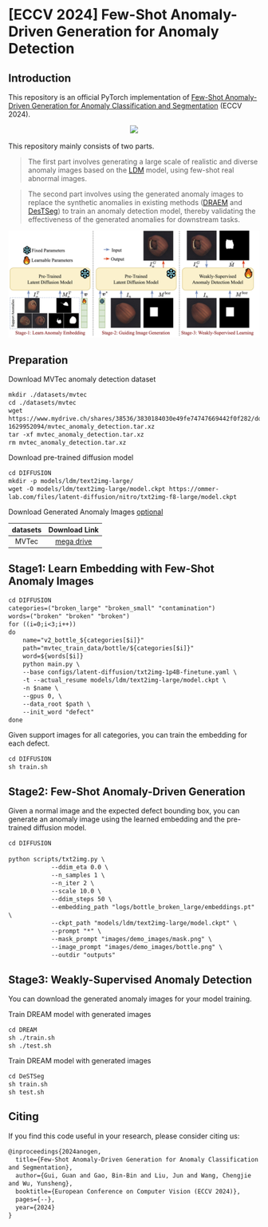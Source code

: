# [ECCV 2024] Few-Shot Anomaly-Driven Generation for Anomaly Detection


## Introduction

This repository is an official PyTorch implementation of [Few-Shot Anomaly-Driven Generation for Anomaly Classification and Segmentation](https://csgaobb.github.io/Pub_files/ECCV2024_AnoGen_CR_0730_Mobile.pdf) (ECCV 2024). 

<div align="center"><img src="./figures/ComparisonsAnomalies.jpg" width="800"></div>


This repository mainly consists of two parts. 
> The first part involves generating a large scale of realistic and diverse anomaly images based on the [LDM](https://github.com/CompVis/latent-diffusion) model, using few-shot real abnormal images. 

> The second part involves using the generated anomaly images to replace the synthetic anomalies in existing methods ([DRAEM](https://github.com/VitjanZ/DRAEM) and [DesTSeg](https://github.com/apple/ml-destseg)) to train an anomaly detection model, thereby validating the effectiveness of the generated anomalies for downstream tasks. 


<div align="center"><img src="./figures/AnoGen-Pipeline.jpg" width="800"></div>


## Preparation

Download MVTec anomaly detection dataset
```
mkdir ./datasets/mvtec
cd ./datasets/mvtec
wget https://www.mydrive.ch/shares/38536/3830184030e49fe74747669442f0f282/download/420938113-1629952094/mvtec_anomaly_detection.tar.xz
tar -xf mvtec_anomaly_detection.tar.xz
rm mvtec_anomaly_detection.tar.xz
```

Download pre-trained diffusion model

```
cd DIFFUSION
mkdir -p models/ldm/text2img-large/
wget -O models/ldm/text2img-large/model.ckpt https://ommer-lab.com/files/latent-diffusion/nitro/txt2img-f8-large/model.ckpt
```

Download Generated Anomaly Images [optional]()

| datasets |  Download Link |
|:---:|:---:|
|MVTec |[mega drive](https://mega.nz/file/dPIDBQIS#QZgplPS1USvl3YERzuRzm2UAuV7HZcMv50aTX2Qorpw)|
  

## Stage1: Learn Embedding with Few-Shot Anomaly Images

```
cd DIFFUSION
categories=("broken_large" "broken_small" "contamination")
words=("broken" "broken" "broken")
for ((i=0;i<3;i++))
do
    name="v2_bottle_${categories[$i]}" 
    path="mvtec_train_data/bottle/${categories[$i]}"
    word=${words[$i]}
    python main.py \
    --base configs/latent-diffusion/txt2img-1p4B-finetune.yaml \
    -t --actual_resume models/ldm/text2img-large/model.ckpt \
    -n $name \
    --gpus 0, \
    --data_root $path \
    --init_word "defect"
done
```

Given support images for all categories, you can train the embedding for each defect.

```
cd DIFFUSION
sh train.sh
```

## Stage2: Few-Shot Anomaly-Driven Generation 

Given a normal image and the expected defect bounding box, you can generate an anomaly image using the learned embedding and the pre-trained diffusion model.
```
cd DIFFUSION

python scripts/txt2img.py \
            --ddim_eta 0.0 \
            --n_samples 1 \
            --n_iter 2 \
            --scale 10.0 \
            --ddim_steps 50 \
            --embedding_path "logs/bottle_broken_large/embeddings.pt" \
            --ckpt_path "models/ldm/text2img-large/model.ckpt" \
            --prompt "*" \
            --mask_prompt "images/demo_images/mask.png" \
            --image_prompt "images/demo_images/bottle.png" \
            --outdir "outputs"
```

## Stage3: Weakly-Supervised Anomaly Detection

You can download the generated anomaly images for your model training.

Train DREAM model with generated images
```
cd DREAM
sh ./train.sh
sh ./test.sh
```

Train DREAM model with generated images
```
cd DeSTSeg
sh train.sh
sh test.sh
```


## Citing
If you find this code useful in your research, please consider citing us:
```
@inproceedings{2024anogen,
  title={Few-Shot Anomaly-Driven Generation for Anomaly Classification and Segmentation},
  author={Gui, Guan and Gao, Bin-Bin and Liu, Jun and Wang, Chengjie and Wu, Yunsheng},
  booktitle={European Conference on Computer Vision (ECCV 2024)},
  pages={--},
  year={2024}
}
``` 